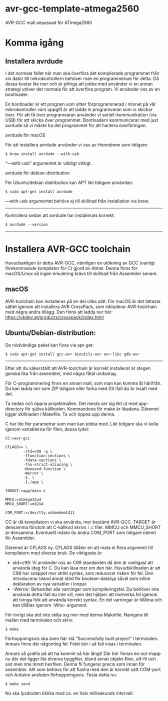 # avr-gcc-template-atmega2560
AVR-GCC mall anpassad för ATmega2560

# Komma igång

## Installera avrdude

I det normala fallet när man ska överföra det kompilerade programmet från sin dator till mikrokontrollern behöver man en programmerare för detta. Då dessa kostar lite mer och är pillriga att jobba med använder vi en annan strategi utöver det normala för att överföra program. Vi använder oss av en bootloader.

En bootloader är ett program som sitter förprogrammerad i minnet på vår mikrokontroller vars uppgift är att ladda in programvaran som vi skickar över. För att få över programvaran använder vi seriell-kommunikation (via USB) för att skicka över programmet. Bootloadern kommunicerar med just avrdude så vi måste ha det programmet för att hantera överföringen.

avrdude för macOS

För att installera avrdude använder vi oss av Homebrew som tidigare:

    $ brew install avrdude --with-usb

“—with-usb” argumentet är väldigt viktigt.

avrdude för debian-distribution

För Ubuntu/debian distribution kan APT likt tidigare användas:


    $ sudo apt-get install avrdude

—with-usb argumentet behövs ej till skillnad från installation via brew.

---

Kontrollera sedan att avrdude har installerats korrekt:

    $ avrdude --version

---

# Installera AVR-GCC toolchain

Huvudsakligen är detta AVR-GCC, nämligen en utökning av GCC (vanligt förekommande kompilator för C) gjord av Atmel. Denna finns för macOS/Linux så ingen emulering krävs till skillnad från Assembler senare.

## macOS

AVR-toolchain kan installeras på en del olika sätt. För macOS är det lättaste sättet igenom att installera AVR CrossPack, som inkluderar AVR-toolchain med några andra tillägg. Den finns att ladda ner här: https://obdev.at/products/crosspack/index.html

## Ubuntu/Debian-distribution:

De nödvändiga paket kan fixas via apt-get:

    $ sudo apt-get install gcc-avr binutils-avr avr-libc gdb-avr
----------

Efter att du säkerställt att AVR-toolchain är korrekt installerat är stegen ganska lika från assembler, med några fåtal undantag.

För C-programmering finns en annan mall, som man kan komma åt härifrån. Du kan ladda ner som ZIP tidigare eller forka med Git ifall du är insatt med det.

Ta sedan och öppna projektmallen. Det mesta ser sig likt ut med app-directory för själva källkoden. Kommandona för make är likadana. Däremot ligger skillnaden i Makefile. Ta och öppna upp denna.

C har lite fler parametrar som man kan jobba med. Likt tidigare ska vi kolla igenom variablerna för filen, dessa lyder:

    CC:=avr-gcc

    CFLAGS+= \
            -std=c99 -g \
            -ffunction-sections \
            -fdata-sections \
            -fno-strict-aliasing \
            -Wunused-function \
            -Werror \
            -I. \
            -I./app \

    TARGET:=app/main.c

    MMCU:=atmega32u4
    MMCU_SHORT:=m32u4

    COM_PORT:=/dev/tty.usbmodem1411

CC är då kompilatorn vi ska använda, mer bestämt AVR-GCC. TARGET är densamma förutom att C-källkod skrivs i .c filer. MMCU och MMCU_SHORT är densamma. Eventuellt måste du ändra COM_PORT som tidigare nämnt för Assembler.

Däremot är CFLAGS ny. CFLAGS tillåter en att mata in flera argument till kompilatorn med diverse bruk. De viktigaste är:

- std=c99: Vi använder oss av C99 standarden då den är vanligast att använda idag för C. Du kan läsa mer om den här. Huvudskillnaden är att C99 har snäppet mer strikt syntax, som reducerar risken för fel. Den introducerar bland annat stöd för boolean-datatyp såväl som inline deklaration av nya variabler i loopar.
- -Werror: Behandlar alla varningar som kompileringsfel. Du behöver inte använda detta ifall du inte vill, men det hjälper att motverka fel igenom att tvinga folk att använda korrekt syntax. En del varningar är tillåtna och kan tillåtas igenom -Wno-<varning> argument.

För övrigt ska det inte skilja sig mer med denna Makefile. Navigera till mallen med terminalen och skriv:

    $ make

Förhoppningsvis ska även här stå “Successfully built project” i terminalen. Annars finns där någonting fel. Felet bör i så fall visas i terminalen.

Annars så grattis på att ha kommit så här långt! Där bör finnas en out-mapp nu där det ligger lite diverse byggfiler, bland annat objekt-filen, elf-fil och sist men inte minst hexfilen. Denna fil fungerar precis som innan för assembler. Allt som behövs för att flasha med den är korrekt satt COM-port och Arduino ansluten förhoppningsvis. Testa detta nu:

    $ make send

Nu ska lysdioden blinka med ca. en halv millisekunds intervall.

